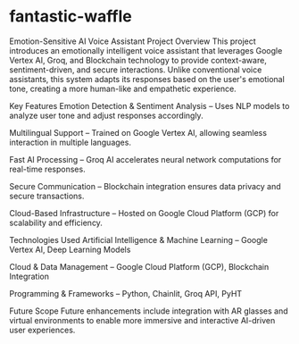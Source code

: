 # fantastic-waffle
Emotion-Sensitive AI Voice Assistant
Project Overview
This project introduces an emotionally intelligent voice assistant that leverages Google Vertex AI, Groq, and Blockchain technology to provide context-aware, sentiment-driven, and secure interactions. Unlike conventional voice assistants, this system adapts its responses based on the user's emotional tone, creating a more human-like and empathetic experience.

Key Features
Emotion Detection & Sentiment Analysis – Uses NLP models to analyze user tone and adjust responses accordingly.

Multilingual Support – Trained on Google Vertex AI, allowing seamless interaction in multiple languages.

Fast AI Processing – Groq AI accelerates neural network computations for real-time responses.

Secure Communication – Blockchain integration ensures data privacy and secure transactions.

Cloud-Based Infrastructure – Hosted on Google Cloud Platform (GCP) for scalability and efficiency.

Technologies Used
Artificial Intelligence & Machine Learning – Google Vertex AI, Deep Learning Models

Cloud & Data Management – Google Cloud Platform (GCP), Blockchain Integration

Programming & Frameworks – Python, Chainlit, Groq API, PyHT

Future Scope
Future enhancements include integration with AR glasses and virtual environments to enable more immersive and interactive AI-driven user experiences.
